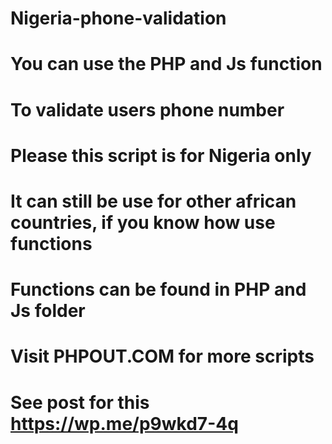 # Nigeria-phone-validation
# You can use the PHP and Js function
# To validate users phone number
# Please this script is for Nigeria only
# It can still be use for other african countries, if you know how use functions

# Functions can be found in PHP and Js folder

# Visit PHPOUT.COM for more scripts
# See post for this https://wp.me/p9wkd7-4q
